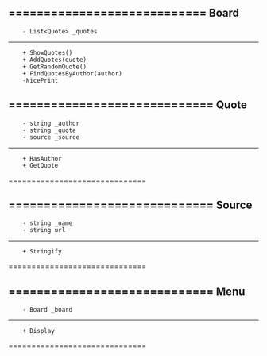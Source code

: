 ============================
            Board
----------------------------
        - List<Quote> _quotes
-----------------------------
        + ShowQuotes()
        + AddQuotes(quote)
        + GetRandomQuote()
        + FindQuotesByAuthor(author)
        -NicePrint


=============================
            Quote
-----------------------------
        - string _author
        - string _quote
        - source _source
------------------------------
        + HasAuthor
        + GetQuote
==============================



=============================
            Source
-----------------------------
        - string _name
        - string url
------------------------------
        + Stringify
==============================

=============================
            Menu
-----------------------------
        - Board _board
------------------------------
        + Display
==============================